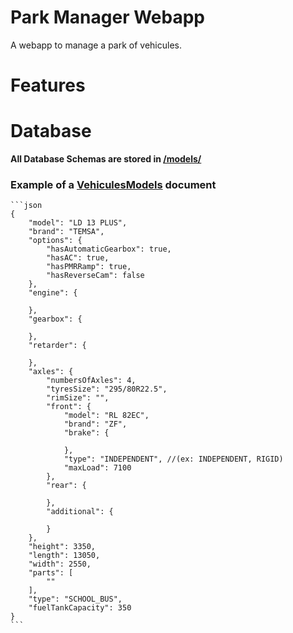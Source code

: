 # Park Manager Webapp
 A webapp to manage a park of vehicules.

# Features

# Database

__All Database Schemas are stored in [/models/](./models/)__

### Example of a [VehiculesModels](./models/VehiculesModels.js) document

	```json
	{
		"model": "LD 13 PLUS",
		"brand": "TEMSA",
		"options": {
			"hasAutomaticGearbox": true,
			"hasAC": true,
			"hasPMRRamp": true,
			"hasReverseCam": false
		},
		"engine": {

		},
		"gearbox": {

		},
		"retarder": {

		},
		"axles": {
			"numbersOfAxles": 4,
			"tyresSize": "295/80R22.5",
			"rimSize": "",
			"front": {
				"model": "RL 82EC",
				"brand": "ZF",
				"brake": {

				},
				"type": "INDEPENDENT", //(ex: INDEPENDENT, RIGID)
				"maxLoad": 7100
			},
			"rear": {

			},
			"additional": {

			}
		},
		"height": 3350,
		"length": 13050,
		"width": 2550,
		"parts": [
			""
		],
		"type": "SCHOOL_BUS",
		"fuelTankCapacity": 350
	}
	```